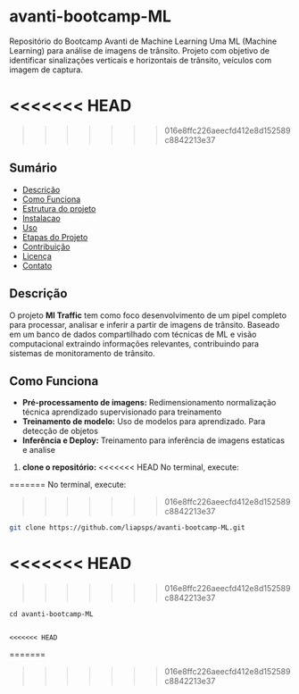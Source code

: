 # avanti-bootcamp-ML

Repositório do Bootcamp Avanti de Machine Learning
Uma ML (Machine Learning) para análise de imagens de trânsito. Projeto com objetivo de identificar sinalizações verticais e horizontais de trânsito, veículos com imagem de captura.

<<<<<<< HEAD
=======

>>>>>>> 016e8ffc226aeecfd412e8d152589c8842213e37
## Sumário

- [Descrição](#descrição)
- [Como Funciona](#como-funciona)
- [Estrutura do projeto](#estrutura-do-projeto)
- [Instalacao](#Instalação)
- [Uso](#Uso)
- [Etapas do Projeto](#etapas-do-projeto)
- [Contribuição](#contribuição)
- [Licença](#Licença)
- [Contato](#Contato)

## Descrição

O projeto **Ml Traffic** tem como foco desenvolvimento de um pipel completo para processar, analisar e inferir a partir de imagens de trânsito. Baseado em um banco de dados compartilhado com técnicas de ML e visão computacional extraindo informações relevantes, contribuindo para sistemas de monitoramento de trânsito.

## Como Funciona

- **Pré-processamento de imagens:** Redimensionamento normalização técnica aprendizado supervisionado para treinamento
- **Treinamento de modelo:** Uso de modelos para aprendizado. Para detecção de objetos
- **Inferência e Deploy:** Treinamento para inferência de imagens estaticas e analise

1. **clone o repositório:**
<<<<<<< HEAD
   No terminal, execute:

=======
No terminal, execute:
>>>>>>> 016e8ffc226aeecfd412e8d152589c8842213e37
```bash
git clone https://github.com/liapsps/avanti-bootcamp-ML.git
```

<<<<<<< HEAD
=======

>>>>>>> 016e8ffc226aeecfd412e8d152589c8842213e37
```
cd avanti-bootcamp-ML


<<<<<<< HEAD
```
=======
>>>>>>> 016e8ffc226aeecfd412e8d152589c8842213e37
